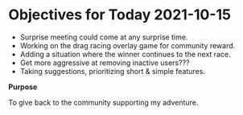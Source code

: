 # Objectives for Today 2021-10-15

- Surprise meeting could come at any surprise time.
- Working on the drag racing overlay game for community reward.
- Adding a situation where the winner continues to the next race.
- Get more aggressive at removing inactive users???
- Taking suggestions, prioritizing short & simple features.

**Purpose**

To give back to the community supporting my adventure.
